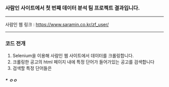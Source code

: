 ### 사람인 사이트에서 첫 번째 데이터 분석 팀 프로젝트 결과입니다.
* * *
사람인 웹 링크 : <https://www.saramin.co.kr/zf_user/>
* * *
### 코드 전개 
1. Selenium을 이용해 사람인 웹 사이트에서 데이터를 크롤링합니다.
2. 크롤링한 공고의 html 페이지 내에 특정 단어가 들어가있는 공고를 검색합니다
3. 검색할 특정 단어들은 
##### * ㅇㅇ
